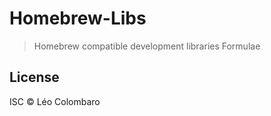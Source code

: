 # Homebrew-Libs

> Homebrew compatible development libraries Formulae

## License

ISC © Léo Colombaro
